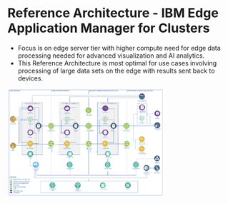 # Reference Architecture - IBM Edge Application Manager for Clusters

- Focus is on edge server tier with higher compute need for edge data processing needed for advanced visualization 
  and AI analytics.
- This Reference Architecture is most optimal for use cases involving processing of large data sets on the edge with 
  results sent back to devices.

<img src="images/ReferenceArchitecture3.png/" width=352px />